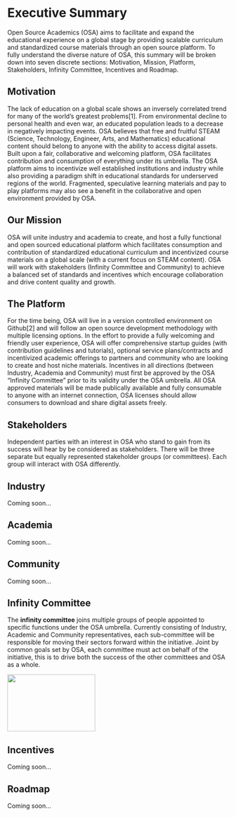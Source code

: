 # Executive Summary

Open Source Academics (OSA) aims to facilitate and expand the educational experience on a global stage by providing scalable curriculum and standardized course materials through an open source platform. To fully understand the diverse nature of OSA, this summary will be broken down into seven discrete sections: Motivation, Mission, Platform, Stakeholders, Infinity Committee, Incentives and Roadmap.

## Motivation

The lack of education on a global scale shows an inversely correlated trend for many of the world’s greatest problems[1]. From environmental decline to personal health and even war, an educated population leads to a decrease in negatively impacting events. OSA believes that free and fruitful STEAM (Science, Technology, Engineer, Arts, and Mathematics) educational content should belong to anyone with the ability to access digital assets. Built upon a fair, collaborative and welcoming platform, OSA facilitates contribution and consumption of everything under its umbrella. The OSA platform aims to incentivize well established institutions and industry while also providing a paradigm shift in educational standards for underserved regions of the world. Fragmented, speculative learning materials and pay to play platforms may also see a benefit in the collaborative and open environment provided by OSA.

## Our Mission

OSA will unite industry and academia to create, and host a fully functional and open sourced educational platform which facilitates consumption and contribution of standardized educational curriculum and incentivized course materials on a global scale (with a current focus on STEAM content). OSA will work with stakeholders (Infinity Committee and Community) to achieve a balanced set of standards and incentives which encourage collaboration and drive content quality and growth.

## The Platform
For the time being, OSA will live in a version controlled environment on Github[2] and will follow an open source development methodology with multiple licensing options. In the effort to provide a fully welcoming and friendly user experience, OSA will offer comprehensive startup guides (with contribution guidelines and tutorials), optional service plans/contracts and incentivized academic offerings to partners and community who are looking to create and host niche materials. Incentives in all directions (between Industry, Academia and Community) must first be approved by the OSA “Infinity Committee” prior to its validity under the OSA umbrella. All OSA approved materials will be made publically available and fully consumable to anyone with an internet connection, OSA licenses should allow consumers to download and share digital assets freely.

## Stakeholders

Independent parties with an interest in OSA who stand to gain from its success will hear by be considered as stakeholders. There will be three separate but equally represented stakeholder groups (or committees). Each group will interact with OSA differently.

## Industry

Coming soon...

## Academia

Coming soon...

## Community

Coming soon...

## Infinity Committee

The **infinity committee** joins multiple groups of people appointed to specific functions under the OSA umbrella. Currently consisting of Industry, Academic and Community representatives, each sub-committee will be responsible for moving their sectors forward within the initiative. Joint by common goals set by OSA, each committee must act on behalf of the initiative, this is to drive both the success of the other committees and OSA as a whole.

<img src="https://github.com/osacademics/home/blob/master/assets/images/infinity-committee.png?raw=true" data-canonical-src="https://github.com/osacademics/home/blob/master/assets/images/infinity-committee.png?raw=true" width="200" height="130" />

## Incentives

Coming soon...

## Roadmap

Coming soon...
